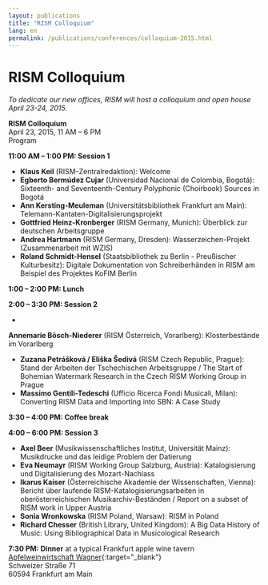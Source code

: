 ```yaml
---
layout: publications
title: "RISM Colloquium"
lang: en
permalink: /publications/conferences/colloquium-2015.html
---
```


# RISM Colloquium

_To dedicate our new offices, RISM will host a colloquium and open house April_ _23-24, 2015._

**RISM Colloquium**  
April 23, 2015, 11 AM – 6 PM  
Program

**11:00 AM – 1:00 PM: Session 1**

- **Klaus Keil** (RISM-Zentralredaktion): Welcome
- **Egberto Bermúdez Cujar** (Universidad Nacional de Colombia, Bogotá): Sixteenth- and Seventeenth-Century Polyphonic (Choirbook) Sources in Bogotá
- **Ann Kersting-Meuleman** (Universitätsbibliothek Frankfurt am Main): Telemann-Kantaten-Digitalisierungsprojekt
- **Gottfried Heinz-Kronberger** (RISM Germany, Munich): Überblick zur deutschen Arbeitsgruppe
- **Andrea Hartmann** (RISM Germany, Dresden): Wasserzeichen-Projekt (Zusammenarbeit mit WZIS)
- **Roland Schmidt-Hensel** (Staatsbibliothek zu Berlin - Preußischer Kulturbesitz): Digitale Dokumentation von Schreiberhänden in RISM am Beispiel des Projektes KoFIM Berlin

**1:00 – 2:00 PM: Lunch**

**2:00 – 3:30 PM: Session 2**

-  

**Annemarie Bösch-Niederer** (RISM Österreich, Vorarlberg): Klosterbestände im Vorarlberg

- **Zuzana Petrášková / Eliška Šedivá** (RISM Czech Republic, Prague): Stand der Arbeiten der Tschechischen Arbeitsgruppe / The Start of Bohemian Watermark Research in the Czech RISM Working Group in Prague 
- **Massimo Gentili-Tedeschi** (Ufficio Ricerca Fondi Musicali, Milan): Converting RISM Data and Importing into SBN: A Case Study 

**3:30 – 4:00 PM: Coffee break**

**4:00 – 6:00 PM: Session 3**

- **Axel Beer** (Musikwissenschaftliches Institut, Universität Mainz): Musikdrucke und das leidige Problem der Datierung 
- **Eva Neumayr** (RISM Working Group Salzburg, Austria): Katalogisierung und Digitalisierung des Mozart-Nachlass
- **Ikarus Kaiser** (Österreichische Akademie der Wissenschaften, Vienna): Bericht über laufende RISM-Katalogisierungsarbeiten in oberösterreichischen Musikarchiv-Beständen / Report on a subset of RISM work in Upper Austria
- **Sonia Wronkowska** (RISM Poland, Warsaw): RISM in Poland
- **Richard Chesser** (British Library, United Kingdom): A Big Data History of Music: Using Bibliographical Data in Musicological Research 

**7:30 PM: Dinner** at a typical Frankfurt apple wine tavern  
[Apfelweinwirtschaft Wagner](http://www.apfelwein-wagner.com/){:target="_blank"}  
Schweizer Straße 71  
60594 Frankfurt am Main